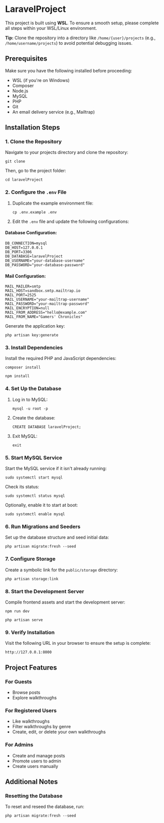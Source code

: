 <!DOCTYPE html>
<html lang="en">
<head>
    <meta charset="UTF-8">
    <meta name="viewport" content="width=device-width, initial-scale=1.0">
    <title>LaravelProject README</title>
</head>
<body>
    <h1>LaravelProject</h1>
    <p>
        This project is built using <strong>WSL</strong>. To ensure a smooth setup, please complete all steps within your WSL/Linux environment.
    </p>
    <p>
        <strong>Tip:</strong> Clone the repository into a directory like <code>/home/{user}/projects</code> 
        (e.g., <code>/home/username/projects</code>) to avoid potential debugging issues.
    </p>

<h2>Prerequisites</h2>
    <p>Make sure you have the following installed before proceeding:</p>
    <ul>
        <li>WSL (if you're on Windows)</li>
        <li>Composer</li>
        <li>Node.js</li>
        <li>MySQL</li>
        <li>PHP</li>
        <li>Git</li>
        <li>An email delivery service (e.g., Mailtrap)</li>
    </ul>

<h2>Installation Steps</h2>

<h3>1. Clone the Repository</h3>
    <p>Navigate to your projects directory and clone the repository:</p>
    <pre><code>git clone <https://github.com/LunaDHeere05/laravelProject></code></pre>
    <p>Then, go to the project folder:</p>
    <pre><code>cd laravelProject</code></pre>

<h3>2. Configure the <code>.env</code> File</h3>
    <ol>
        <li>Duplicate the example environment file:
            <pre><code>cp .env.example .env</code></pre>
        </li>
        <li>Edit the <code>.env</code> file and update the following configurations:</li>
    </ol>

<h4>Database Configuration:</h4>
    <pre><code>DB_CONNECTION=mysql
DB_HOST=127.0.0.1
DB_PORT=3306
DB_DATABASE=laravelProject
DB_USERNAME="your-database-username"
DB_PASSWORD="your-database-password"
</code></pre>

<h4>Mail Configuration:</h4>
    <pre><code>MAIL_MAILER=smtp
MAIL_HOST=sandbox.smtp.mailtrap.io
MAIL_PORT=2525
MAIL_USERNAME="your-mailtrap-username"
MAIL_PASSWORD="your-mailtrap-password"
MAIL_ENCRYPTION=null
MAIL_FROM_ADDRESS="hello@example.com"
MAIL_FROM_NAME="Gamers' Chronicles"
</code></pre>

<p>Generate the application key:</p>
    <pre><code>php artisan key:generate</code></pre>

<h3>3. Install Dependencies</h3>
    <p>Install the required PHP and JavaScript dependencies:</p>
    <pre><code>composer install</code></pre>
    <pre><code>npm install</code></pre>

<h3>4. Set Up the Database</h3>
    <ol>
        <li>Log in to MySQL:
            <pre><code>mysql -u root -p</code></pre>
        </li>
        <li>Create the database:
            <pre><code>CREATE DATABASE laravelProject;</code></pre>
        </li>
        <li>Exit MySQL:
            <pre><code>exit</code></pre>
        </li>
    </ol>

<h3>5. Start MySQL Service</h3>
    <p>Start the MySQL service if it isn't already running:</p>
    <pre><code>sudo systemctl start mysql</code></pre>
    <p>Check its status:</p>
    <pre><code>sudo systemctl status mysql</code></pre>
    <p>Optionally, enable it to start at boot:</p>
    <pre><code>sudo systemctl enable mysql</code></pre>

<h3>6. Run Migrations and Seeders</h3>
    <p>Set up the database structure and seed initial data:</p>
    <pre><code>php artisan migrate:fresh --seed</code></pre>

<h3>7. Configure Storage</h3>
    <p>Create a symbolic link for the <code>public/storage</code> directory:</p>
    <pre><code>php artisan storage:link</code></pre>

<h3>8. Start the Development Server</h3>
    <p>Compile frontend assets and start the development server:</p>
    <pre><code>npm run dev</code></pre>
    <pre><code>php artisan serve</code></pre>

<h3>9. Verify Installation</h3>
    <p>Visit the following URL in your browser to ensure the setup is complete:</p>
    <pre><code>http://127.0.0.1:8000</code></pre>

<h2>Project Features</h2>
    <h3>For Guests</h3>
    <ul>
        <li>Browse posts</li>
        <li>Explore walkthroughs</li>
    </ul>
    <h3>For Registered Users</h3>
    <ul>
        <li>Like walkthroughs</li>
        <li>Filter walkthroughs by genre</li>
        <li>Create, edit, or delete your own walkthroughs</li>
    </ul>
    <h3>For Admins</h3>
    <ul>
        <li>Create and manage posts</li>
        <li>Promote users to admin</li>
        <li>Create users manually</li>
    </ul>

<h2>Additional Notes</h2>
    <h3>Resetting the Database</h3>
    <p>To reset and reseed the database, run:</p>
    <pre><code>php artisan migrate:fresh --seed</code></pre>
</body>
</html>
